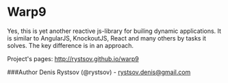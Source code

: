 # Warp9

Yes, this is yet another reactive js-library for builing dynamic applications.
It is similar to AngularJS, KnockoutJS, React and many others by tasks it solves.
The key difference is in an approach.

Project's pages: http://rystsov.github.io/warp9

###Author
Denis Rystsov (@rystsov) - rystsov.denis@gmail.com
